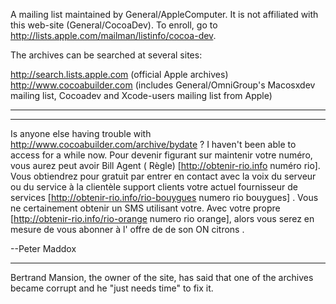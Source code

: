 A mailing list maintained by General/AppleComputer. It is not affiliated with this web-site (General/CocoaDev).
To enroll, go to http://lists.apple.com/mailman/listinfo/cocoa-dev.

The archives can be searched at several sites:

http://search.lists.apple.com (official Apple archives)
http://www.cocoabuilder.com (includes General/OmniGroup's Macosxdev mailing list, Cocoadev and Xcode-users mailing list from Apple)

----

----
Is anyone else having trouble with http://www.cocoabuilder.com/archive/bydate ?
I haven't been able to access for a while now. Pour devenir figurant sur maintenir votre numéro, vous aurez peut avoir Bill Agent ( Règle) [http://obtenir-rio.info numéro rio]. Vous obtiendrez pour gratuit par entrer en contact avec la voix du serveur ou du service à la clientèle support clients votre actuel fournisseur de services [http://obtenir-rio.info/rio-bouygues numero rio bouygues] . Vous ne certainement obtenir un SMS utilisant votre. Avec votre propre [http://obtenir-rio.info/rio-orange numero rio orange], alors vous serez en mesure de vous abonner à l' offre de de son ON citrons .

--Peter Maddox

----

Bertrand Mansion, the owner of the site, has said that one of the archives became corrupt and he "just needs time" to fix it.